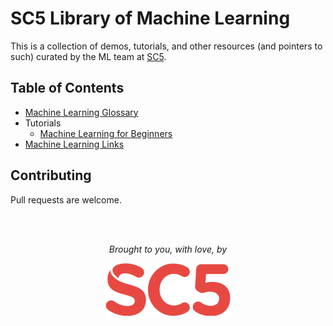 # SC5 Library of Machine Learning
This is a collection of demos, tutorials, and other resources (and pointers to such) curated by the ML team at [SC5](https://sc5.io/).

## Table of Contents

* [Machine Learning Glossary](https://github.com/SC5/sc5-machine-learning/blob/master/glossary.md)
* Tutorials
  * [Machine Learning for Beginners](https://github.com/SC5/sc5-machine-learning/blob/master/tutorials/beginners-guide.md)
* [Machine Learning Links](https://github.com/SC5/sc5-machine-learning/blob/master/links.md)

## Contributing
Pull requests are welcome.

<br />
<br />
<p align="center"><em>Brought to you, with love, by</em></p>
<p align="center"><a href="https://sc5.io"><img src="https://github.com/SC5/sc5-machine-learning/blob/master/images/sc5logo-small.png" /></a></p>
